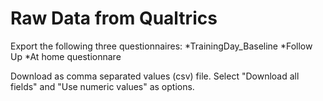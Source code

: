 # Raw Data from Qualtrics

Export the following three questionnaires:
*TrainingDay_Baseline
*Follow Up
*At home questionnare

Download as comma separated values (csv) file. 
Select "Download all fields" and "Use numeric values" as options.

